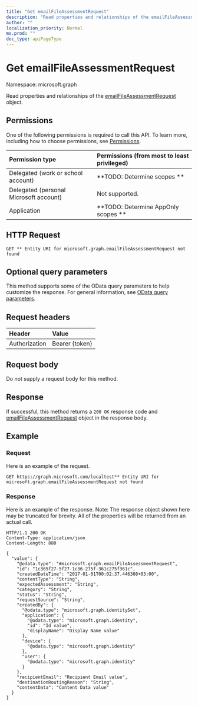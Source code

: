 ```yaml
---
title: "Get emailFileAssessmentRequest"
description: "Read properties and relationships of the emailFileAssessmentRequest object."
author: ""
localization_priority: Normal
ms.prod: ""
doc_type: apiPageType
---
```


# Get emailFileAssessmentRequest

Namespace: microsoft.graph

Read properties and relationships of the [emailFileAssessmentRequest](../resources/emailfileassessmentrequest.md) object.

## Permissions
One of the following permissions is required to call this API. To learn more, including how to choose permissions, see [Permissions](/concepts/permissions-reference.md).

|Permission type|Permissions (from most to least privileged)|
|:---|:---|
|Delegated (work or school account)|**TODO: Determine scopes **|
|Delegated (personal Microsoft account)|Not supported.|
|Application|**TODO: Determine AppOnly scopes **|

## HTTP Request
<!-- {
  "blockType": "ignored"
}
-->
``` http
GET ** Entity URI for microsoft.graph.emailFileAssessmentRequest not found
```

## Optional query parameters
This method supports some of the OData query parameters to help customize the response. For general information, see [OData query parameters](/graph/query-parameters).

## Request headers
|Header|Value|
|:---|:---|
|Authorization|Bearer {token}|

## Request body
Do not supply a request body for this method.

## Response
If successful, this method returns a `200 OK` response code and [emailFileAssessmentRequest](../resources/emailfileassessmentrequest.md) object in the response body.

## Example

### Request
Here is an example of the request.
<!-- {
  "blockType": "request",
  "name": "get_emailfileassessmentrequest"
}
-->
``` http
GET https://graph.microsoft.com/localtest** Entity URI for microsoft.graph.emailFileAssessmentRequest not found
```

### Response
Here is an example of the response. Note: The response object shown here may be truncated for brevity. All of the properties will be returned from an actual call.
<!-- {
  "blockType": "response",
  "truncated": true,
  "@odata.type": "microsoft.graph.emailFileAssessmentRequest"
}
-->
``` http
HTTP/1.1 200 OK
Content-Type: application/json
Content-Length: 880

{
  "value": {
    "@odata.type": "#microsoft.graph.emailFileAssessmentRequest",
    "id": "1c365f27-5f27-1c36-275f-361c275f361c",
    "createdDateTime": "2017-01-01T00:02:37.446308+03:00",
    "contentType": "String",
    "expectedAssessment": "String",
    "category": "String",
    "status": "String",
    "requestSource": "String",
    "createdBy": {
      "@odata.type": "microsoft.graph.identitySet",
      "application": {
        "@odata.type": "microsoft.graph.identity",
        "id": "Id value",
        "displayName": "Display Name value"
      },
      "device": {
        "@odata.type": "microsoft.graph.identity"
      },
      "user": {
        "@odata.type": "microsoft.graph.identity"
      }
    },
    "recipientEmail": "Recipient Email value",
    "destinationRoutingReason": "String",
    "contentData": "Content Data value"
  }
}
```

